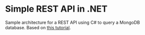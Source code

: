 # Simple REST API in .NET

Sample architecture for a REST API using C# to query a MongoDB database. Based on [this tutorial](https://docs.microsoft.com/en-us/aspnet/core/tutorials/min-web-api?view=aspnetcore-6.0&tabs=visual-studio).
